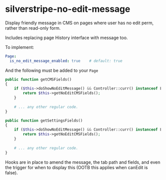 # silverstripe-no-edit-message

Display friendly message in CMS on pages where user has no edit perm, rather than read-only form.

Includes replacing page History interface with message too.

To implement:

```yml
Page:
  is_no_edit_message_enabled: true    # default: true
```

And the following must be added to your `Page`

```php
public function getCMSFields()
{
    if ($this->doShowNoEditMessage() && Controller::curr() instanceof LeftAndMain) {
        return $this->getNoEditCMSFields();
    }
    
    # ... any other regular code.
}

public function getSettingsFields()
{
    if ($this->doShowNoEditMessage() && Controller::curr() instanceof LeftAndMain) {
        return $this->getNoEditCMSFields();
    }
    
    # ... any other regular code.
}
```

Hooks are in place to amend the message, the tab path and fields, and even the trigger for when to display this (OOTB this applies when canEdit is false).

